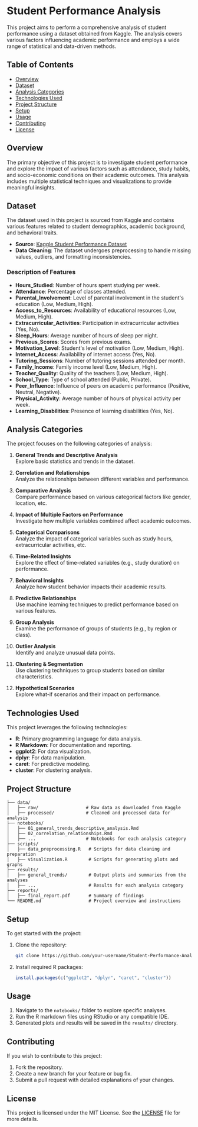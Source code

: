 # Student Performance Analysis

This project aims to perform a comprehensive analysis of student performance using a dataset obtained from Kaggle. The analysis covers various factors influencing academic performance and employs a wide range of statistical and data-driven methods.

## Table of Contents
- [Overview](#overview)
- [Dataset](#dataset)
- [Analysis Categories](#analysis-categories)
- [Technologies Used](#technologies-used)
- [Project Structure](#project-structure)
- [Setup](#setup)
- [Usage](#usage)
- [Contributing](#contributing)
- [License](#license)

## Overview
The primary objective of this project is to investigate student performance and explore the impact of various factors such as attendance, study habits, and socio-economic conditions on their academic outcomes. This analysis includes multiple statistical techniques and visualizations to provide meaningful insights.

## Dataset
The dataset used in this project is sourced from Kaggle and contains various features related to student demographics, academic background, and behavioral traits.

- **Source**: [Kaggle Student Performance Dataset]([https://www.kaggle.com/](https://www.kaggle.com/datasets/lainguyn123/student-performance-factors))
- **Data Cleaning**: The dataset undergoes preprocessing to handle missing values, outliers, and formatting inconsistencies.

### Description of Features
- **Hours_Studied**: Number of hours spent studying per week.
- **Attendance**: Percentage of classes attended.
- **Parental_Involvement**: Level of parental involvement in the student's education (Low, Medium, High).
- **Access_to_Resources**: Availability of educational resources (Low, Medium, High).
- **Extracurricular_Activities**: Participation in extracurricular activities (Yes, No).
- **Sleep_Hours**: Average number of hours of sleep per night.
- **Previous_Scores**: Scores from previous exams.
- **Motivation_Level**: Student's level of motivation (Low, Medium, High).
- **Internet_Access**: Availability of internet access (Yes, No).
- **Tutoring_Sessions**: Number of tutoring sessions attended per month.
- **Family_Income**: Family income level (Low, Medium, High).
- **Teacher_Quality**: Quality of the teachers (Low, Medium, High).
- **School_Type**: Type of school attended (Public, Private).
- **Peer_Influence**: Influence of peers on academic performance (Positive, Neutral, Negative).
- **Physical_Activity**: Average number of hours of physical activity per week.
- **Learning_Disabilities**: Presence of learning disabilities (Yes, No).

## Analysis Categories
The project focuses on the following categories of analysis:

1. **General Trends and Descriptive Analysis**  
   Explore basic statistics and trends in the dataset.

2. **Correlation and Relationships**  
   Analyze the relationships between different variables and performance.

3. **Comparative Analysis**  
   Compare performance based on various categorical factors like gender, location, etc.

4. **Impact of Multiple Factors on Performance**  
   Investigate how multiple variables combined affect academic outcomes.

5. **Categorical Comparisons**  
   Analyze the impact of categorical variables such as study hours, extracurricular activities, etc.

6. **Time-Related Insights**  
   Explore the effect of time-related variables (e.g., study duration) on performance.

7. **Behavioral Insights**  
   Analyze how student behavior impacts their academic results.

8. **Predictive Relationships**  
   Use machine learning techniques to predict performance based on various features.

9. **Group Analysis**  
   Examine the performance of groups of students (e.g., by region or class).

10. **Outlier Analysis**  
    Identify and analyze unusual data points.

11. **Clustering & Segmentation**  
    Use clustering techniques to group students based on similar characteristics.

12. **Hypothetical Scenarios**  
    Explore what-if scenarios and their impact on performance.

## Technologies Used
This project leverages the following technologies:
- **R**: Primary programming language for data analysis.
- **R Markdown**: For documentation and reporting.
- **ggplot2**: For data visualization.
- **dplyr**: For data manipulation.
- **caret**: For predictive modeling.
- **cluster**: For clustering analysis.

## Project Structure
```
├── data/
│   ├── raw/                  # Raw data as downloaded from Kaggle
│   ├── processed/            # Cleaned and processed data for analysis
├── notebooks/
│   ├── 01_general_trends_descriptive_analysis.Rmd
│   ├── 02_correlation_relationships.Rmd
│   ├── ...                   # Notebooks for each analysis category
├── scripts/
│   ├── data_preprocessing.R   # Scripts for data cleaning and preparation
│   ├── visualization.R        # Scripts for generating plots and graphs
├── results/
│   ├── general_trends/        # Output plots and summaries from the analyses
│   ├── ...                    # Results for each analysis category
├── reports/
│   ├── final_report.pdf       # Summary of findings
└── README.md                  # Project overview and instructions
```

## Setup
To get started with the project:

1. Clone the repository:
   ```bash
   git clone https://github.com/your-username/Student-Performance-Analysis.git
   ```
2. Install required R packages:
   ```r
   install.packages(c("ggplot2", "dplyr", "caret", "cluster"))
   ```

## Usage
1. Navigate to the `notebooks/` folder to explore specific analyses.
2. Run the R markdown files using RStudio or any compatible IDE.
3. Generated plots and results will be saved in the `results/` directory.

## Contributing
If you wish to contribute to this project:
1. Fork the repository.
2. Create a new branch for your feature or bug fix.
3. Submit a pull request with detailed explanations of your changes.

## License
This project is licensed under the MIT License. See the [LICENSE](LICENSE) file for more details.
